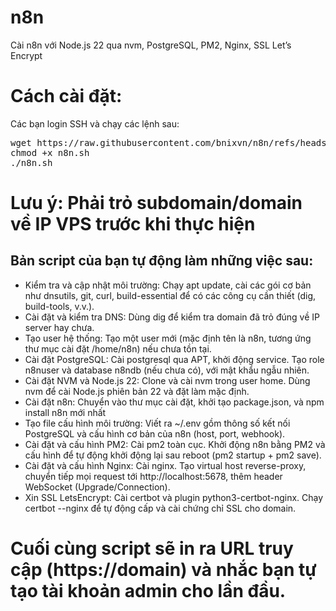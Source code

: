 # n8n
Cài n8n với Node.js 22 qua nvm, PostgreSQL, PM2, Nginx, SSL Let’s Encrypt
# Cách cài đặt:
Các bạn login SSH và chạy các lệnh sau:
<pre>
wget https://raw.githubusercontent.com/bnixvn/n8n/refs/heads/main/n8n.sh
chmod +x n8n.sh
./n8n.sh
</pre>
# Lưu ý: Phải trỏ subdomain/domain về IP VPS trước khi thực hiện
<h2>Bản script của bạn tự động làm những việc sau: </h2>

- Kiểm tra và cập nhật môi trường: Chạy apt update, cài các gói cơ bản như dnsutils, git, curl, build-essential để có các công cụ cần thiết (dig, build-tools, v.v.).
- Cài đặt và kiểm tra DNS: Dùng dig để kiểm tra domain đã trỏ đúng về IP server hay chưa.
- Tạo user hệ thống: Tạo một user mới (mặc định tên là n8n, tương ứng thư mục cài đặt /home/n8n) nếu chưa tồn tại.
- Cài đặt PostgreSQL: Cài postgresql qua APT, khởi động service. Tạo role n8nuser và database n8ndb (nếu chưa có), với mật khẩu ngẫu nhiên.
- Cài đặt NVM và Node.js 22: Clone và cài nvm trong user home. Dùng nvm để cài Node.js phiên bản 22 và đặt làm mặc định.
- Cài đặt n8n: Chuyển vào thư mục cài đặt, khởi tạo package.json, và npm install n8n mới nhất
- Tạo file cấu hình môi trường: Viết ra ~/.env gồm thông số kết nối PostgreSQL và cấu hình cơ bản của n8n (host, port, webhook).
- Cài đặt và cấu hình PM2: Cài pm2 toàn cục. Khởi động n8n bằng PM2 và cấu hình để tự động khởi động lại sau reboot (pm2 startup + pm2 save).
- Cài đặt và cấu hình Nginx: Cài nginx. Tạo virtual host reverse-proxy, chuyển tiếp mọi request tới http://localhost:5678, thêm header WebSocket (Upgrade/Connection).
- Xin SSL LetsEncrypt: Cài certbot và plugin python3-certbot-nginx. Chạy certbot --nginx để tự động cấp và cài chứng chỉ SSL cho domain.

# Cuối cùng script sẽ in ra URL truy cập (https://domain) và nhắc bạn tự tạo tài khoản admin cho lần đầu.
